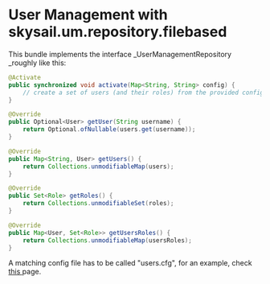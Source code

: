# User Management with skysail.um.repository.filebased

This bundle implements the interface \_UserManagementRepository \_roughly like this:

```java
@Activate
public synchronized void activate(Map<String, String> config) {
    // create a set of users (and their roles) from the provided configuration
}

@Override
public Optional<User> getUser(String username) {
    return Optional.ofNullable(users.get(username));
}

@Override
public Map<String, User> getUsers() {
    return Collections.unmodifiableMap(users);
}

@Override
public Set<Role> getRoles() {
    return Collections.unmodifiableSet(roles);
}

@Override
public Map<User, Set<Role>> getUsersRoles() {
    return Collections.unmodifiableMap(usersRoles);
}
```

A matching config file has to be called "users.cfg", for an example, check [this ](/configuration/users.md)page.





